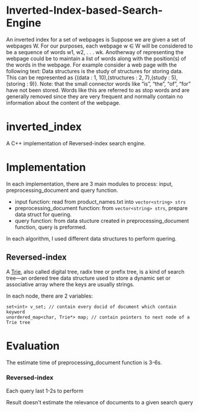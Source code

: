 # Inverted-Index-based-Search-Engine
An inverted index for a set of webpages is Suppose we are given a set of webpages W. For our purposes, each webpage w ∈ W will be considered to be a sequence of words w1, w2, . . . wk. Anotherway of representing the webpage could be to maintain a list of words along with the position(s) of the words in the webpage. For example consider a web page with the following text:
Data structures is the study of structures for storing data.
This can be represented as
{(data : 1, 10),(structures : 2, 7),(study : 5),(storing : 9)}.
Note: that the small connector words like “is”, “the”, “of”, “for” have not been stored. Words like this are referred to as stop words and are generally removed since they are very frequent and normally contain no information about the content of the webpage.
# inverted_index

A C++ implementation of Reversed-index search engine.

# Implementation

In each implementation, there are 3 main modules to process: input, preprocessing_document and query function.

- input function: read from product_names.txt into `vector<string> strs`
- preprocessing_document function: from `vector<string> strs`, prepare data struct for quering.
- query function: from data stucture created in preprocessing_document function, query is preformed.

In each algorithm, I used different data structures to perform quering.

## Reversed-index

A [Trie](https://vnoi.info/wiki/algo/data-structures/trie), also called digital tree, radix tree or prefix tree, is a kind of search tree—an ordered tree data structure used to store a dynamic set or associative array where the keys are usually strings.

In each node, there are 2 variables:

```
set<int> v_set; // contain every docid of document which contain keyword
unordered_map<char, Trie*> map; // contain pointers to next node of a Trie tree
```

# Evaluation

The estimate time of preprocessing_document function is 3-6s.

### Reversed-index

Each query last 1-2s to perform

Result doesn't estimate the relevance of documents to a given search query


